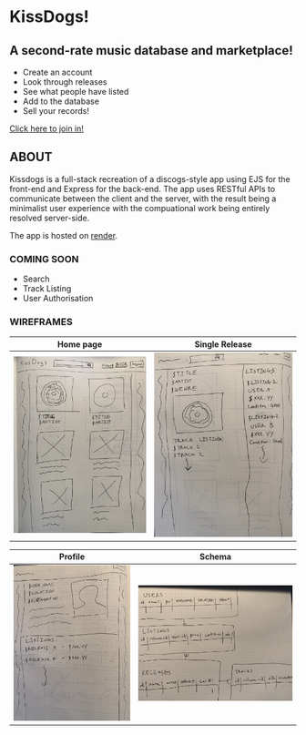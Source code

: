 # KissDogs!

## A second-rate music database and marketplace!

- Create an account
- Look through releases
- See what people have listed
- Add to the database
- Sell your records!

[Click here to join in!](placeholder.url)

## ABOUT

Kissdogs is a full-stack recreation of a discogs-style app using EJS for the front-end and Express for the back-end. The app uses RESTful APIs to communicate between the client and the server, with the result being a minimalist user experience with the compuational work being entirely resolved server-side.

The app is hosted on [render](https://render.com/).

### COMING SOON

- Search
- Track Listing
- User Authorisation

### WIREFRAMES

| Home page                 | Single Release            |
|------------------------   |---------------------------|
|![](/resources/main.jpg)   |![](/resources/release.jpg)|

|Profile                    | Schema                    |
|---------------------------|---------------------------|
|![](/resources/profile.jpg)|![](/resources/schema.jpg) |